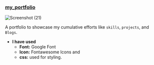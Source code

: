 ### [my_portfolio](https://shivamk.netlify.app)

![Screenshot (21)](https://user-images.githubusercontent.com/50996696/100537315-72832500-324d-11eb-8bc6-874bb4253ba3.png)

A portfolio to showcase my cumulative efforts like ```skills```, ```projects```, and ```Blogs```.

- **I have used**
  - **Font:** Google Font
  - **Icon:** Fontawesome Icons and 
  - **css:** used for styling.
            
